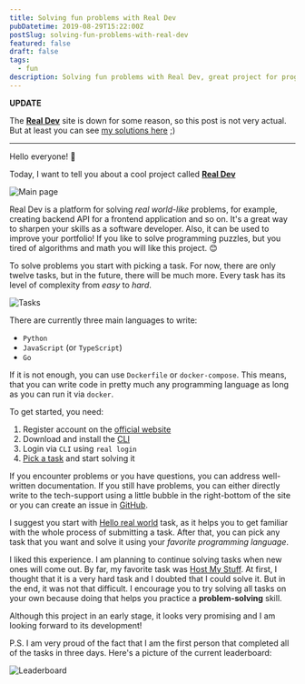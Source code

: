 ```yaml
---
title: Solving fun problems with Real Dev
pubDatetime: 2019-08-29T15:22:00Z
postSlug: solving-fun-problems-with-real-dev
featured: false
draft: false
tags:
  - fun
description: Solving fun problems with Real Dev, great project for programmers!
---
```


**UPDATE**

The [**Real Dev**](https://real.dev) site is down for some reason, so this post is not very actual. But at least you can see [my solutions here](https://github.com/PDmatrix/real-dev-projects) ;)

---

Hello everyone! 👋

Today, I want to tell you about a cool project called [**Real Dev**](https://real.dev)

![Main page](@assets/images/blog/solving-fun-problems-with-real-dev/main.png "Main page")

Real Dev is a platform for solving _real world-like_ problems, for example, creating backend API for a frontend application and so on. It's a great way to sharpen your skills as a software developer. Also, it can be used to improve your portfolio! If you like to solve programming puzzles, but you tired of algorithms and math you will like this project. 😊

To solve problems you start with picking a task. For now, there are only twelve tasks, but in the future, there will be much more. Every task has its level of complexity from _easy_ to _hard_.

![Tasks](@assets/images/blog/solving-fun-problems-with-real-dev/tasks.png "Tasks")

There are currently three main languages to write:

- `Python`
- `JavaScript` (or `TypeScript`)
- `Go`

If it is not enough, you can use `Dockerfile` or `docker-compose`. This means, that you can write code in pretty much any programming language as long as you can run it via `docker`.

To get started, you need:

1. Register account on the [official website](https://real.dev)
2. Download and install the [CLI](https://real.dev/docs#cli-the-real-command)
3. Login via `CLI` using `real login`
4. [Pick a task](https://real.dev/tasks) and start solving it

If you encounter problems or you have questions, you can address well-written documentation. If you still have problems, you can either directly write to the tech-support using a little bubble in the right-bottom of the site or you can create an issue in [GitHub](https://github.com/real-dev/real/issues).

I suggest you start with [Hello real world](https://real.dev/task/hello-real-world) task, as it helps you to get familiar with the whole process of submitting a task. After that, you can pick any task that you want and solve it using your _favorite programming language_.

I liked this experience. I am planning to continue solving tasks when new ones will come out. By far, my favorite task was [Host My Stuff](https://real.dev/task/host-my-stuff). At first, I thought that it is a very hard task and I doubted that I could solve it. But in the end, it was not that difficult. I encourage you to try solving all tasks on your own because doing that helps you practice a **problem-solving** skill.

Although this project in an early stage, it looks very promising and I am looking forward to its development!

P.S. I am very proud of the fact that I am the first person that completed all of the tasks in three days. Here's a picture of the current leaderboard:

![Leaderboard](@assets/images/blog/solving-fun-problems-with-real-dev/leaderboard.png "Leaderboard")
